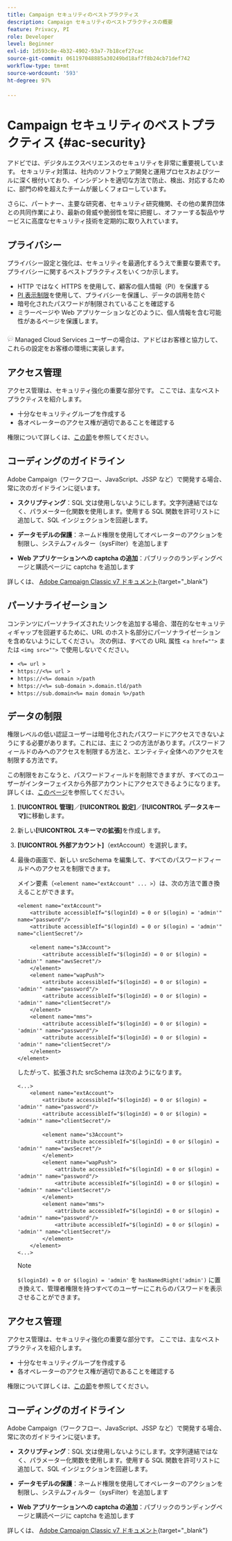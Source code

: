 ```yaml
---
title: Campaign セキュリティのベストプラクティス
description: Campaign セキュリティのベストプラクティスの概要
feature: Privacy, PI
role: Developer
level: Beginner
exl-id: 1d593c8e-4b32-4902-93a7-7b18cef27cac
source-git-commit: 061197048885a30249bd18af7f8b24cb71def742
workflow-type: tm+mt
source-wordcount: '593'
ht-degree: 97%

---
```


# Campaign セキュリティのベストプラクティス {#ac-security}

アドビでは、デジタルエクスペリエンスのセキュリティを非常に重要視しています。 セキュリティ対策は、社内のソフトウェア開発と運用プロセスおよびツールに深く根付いており、インシデントを適切な方法で防止、検出、対応するために、部門の枠を超えたチームが厳しくフォローしています。

さらに、パートナー、主要な研究者、セキュリティ研究機関、その他の業界団体との共同作業により、最新の脅威や脆弱性を常に把握し、オファーする製品やサービスに高度なセキュリティ技術を定期的に取り入れています。

## プライバシー

プライバシー設定と強化は、セキュリティを最適化するうえで重要な要素です。 プライバシーに関するベストプラクティスをいくつか示します。

* HTTP ではなく HTTPS を使用して、顧客の個人情報（PI）を保護する
* [PI 表示制限](../dev/restrict-pi-view.md)を使用して、プライバシーを保護し、データの誤用を防ぐ
* 暗号化されたパスワードが制限されていることを確認する
* ミラーページや Web アプリケーションなどのように、個人情報を含む可能性があるページを保護します。

![](../assets/do-not-localize/speech.png) Managed Cloud Services ユーザーの場合は、アドビはお客様と協力して、これらの設定をお客様の環境に実装します。


## アクセス管理

アクセス管理は、セキュリティ強化の重要な部分です。 ここでは、主なベストプラクティスを紹介します。

* 十分なセキュリティグループを作成する
* 各オペレーターのアクセス権が適切であることを確認する

権限について詳しくは、[この節](../start/gs-permissions.md)を参照してください。

## コーディングのガイドライン

Adobe Campaign（ワークフロー、JavaScript、JSSP など）で開発する場合、常に次のガイドラインに従います。

* **スクリプティング**：SQL 文は使用しないようにします。文字列連結ではなく、パラメーター化関数を使用します。使用する SQL 関数を許可リストに追加して、SQL インジェクションを回避します。

* **データモデルの保護**：ネームド権限を使用してオペレーターのアクションを制限し、システムフィルター（sysFilter）を追加します

* **Web アプリケーションへの captcha の追加**：パブリックのランディングページと購読ページに captcha を追加します

詳しくは、 [Adobe Campaign Classic v7 ドキュメント](https://experienceleague.adobe.com/docs/campaign-classic/using/installing-campaign-classic/security-privacy/scripting-coding-guidelines.html?lang=ja#installing-campaign-classic){target="_blank"}


## パーソナライゼーション

コンテンツにパーソナライズされたリンクを追加する場合、潜在的なセキュリティギャップを回避するために、URL のホスト名部分にパーソナライゼーションを含めないようにしてください。 次の例は、すべての URL 属性 &lt;`a href="">` または `<img src="">` で使用しないでください。

* `<%= url >`
* `https://<%= url >`
* `https://<%= domain >/path`
* `https://<%= sub-domain >.domain.tld/path`
* `https://sub.domain<%= main domain %>/path`

## データの制限

権限レベルの低い認証ユーザーは暗号化されたパスワードにアクセスできないようにする必要があります。これには、主に 2 つの方法があります。パスワードフィールドのみへのアクセスを制限する方法と、エンティティ全体へのアクセスを制限する方法です。

この制限をおこなうと、パスワードフィールドを削除できますが、すべてのユーザーがインターフェイスから外部アカウントにアクセスできるようになります。 詳しくは、[このページ](../dev/restrict-pi-view.md)を参照してください。

1. **[!UICONTROL 管理]**／**[!UICONTROL 設定]**／**[!UICONTROL データスキーマ]**&#x200B;に移動します。

1. 新しい&#x200B;**[!UICONTROL スキーマの拡張]**&#x200B;を作成します。

1. **[!UICONTROL 外部アカウント]**（extAccount）を選択します。

1. 最後の画面で、新しい srcSchema を編集して、すべてのパスワードフィールドへのアクセスを制限できます。

   メイン要素（`<element name="extAccount" ... >`）は、次の方法で置き換えることができます。

   ```
   <element name="extAccount">
       <attribute accessibleIf="$(loginId) = 0 or $(login) = 'admin'" name="password"/>
       <attribute accessibleIf="$(loginId) = 0 or $(login) = 'admin'" name="clientSecret"/>
   
       <element name="s3Account">
           <attribute accessibleIf="$(loginId) = 0 or $(login) = 'admin'" name="awsSecret"/>
       </element>
       <element name="wapPush">
           <attribute accessibleIf="$(loginId) = 0 or $(login) = 'admin'" name="password"/>
           <attribute accessibleIf="$(loginId) = 0 or $(login) = 'admin'" name="clientSecret"/>
       </element>
       <element name="mms">
           <attribute accessibleIf="$(loginId) = 0 or $(login) = 'admin'" name="password"/>
           <attribute accessibleIf="$(loginId) = 0 or $(login) = 'admin'" name="clientSecret"/>
       </element>
   </element>
   ```

   したがって、拡張された srcSchema は次のようになります。

   ```
   <...>
       <element name="extAccount">
           <attribute accessibleIf="$(loginId) = 0 or $(login) = 'admin'" name="password"/>
           <attribute accessibleIf="$(loginId) = 0 or $(login) = 'admin'" name="clientSecret"/>
   
           <element name="s3Account">
               <attribute accessibleIf="$(loginId) = 0 or $(login) = 'admin'" name="awsSecret"/>
           </element>
           <element name="wapPush">
               <attribute accessibleIf="$(loginId) = 0 or $(login) = 'admin'" name="password"/>
               <attribute accessibleIf="$(loginId) = 0 or $(login) = 'admin'" name="clientSecret"/>
           </element>
           <element name="mms">
               <attribute accessibleIf="$(loginId) = 0 or $(login) = 'admin'" name="password"/>
               <attribute accessibleIf="$(loginId) = 0 or $(login) = 'admin'" name="clientSecret"/>
           </element>
       </element>
   <...> 
   ```

   >[!NOTE]
   >
   >`$(loginId) = 0 or $(login) = 'admin'` を `hasNamedRight('admin')` に置き換えて、管理者権限を持つすべてのユーザーにこれらのパスワードを表示させることができます。


## アクセス管理

アクセス管理は、セキュリティ強化の重要な部分です。 ここでは、主なベストプラクティスを紹介します。

* 十分なセキュリティグループを作成する
* 各オペレーターのアクセス権が適切であることを確認する

権限について詳しくは、[この節](../start/gs-permissions.md)を参照してください。

## コーディングのガイドライン

Adobe Campaign（ワークフロー、JavaScript、JSSP など）で開発する場合、常に次のガイドラインに従います。

* **スクリプティング**：SQL 文は使用しないようにします。文字列連結ではなく、パラメーター化関数を使用します。使用する SQL 関数を許可リストに追加して、SQL インジェクションを回避します。

* **データモデルの保護**：ネームド権限を使用してオペレーターのアクションを制限し、システムフィルター（sysFilter）を追加します

* **Web アプリケーションへの captcha の追加**：パブリックのランディングページと購読ページに captcha を追加します

詳しくは、 [Adobe Campaign Classic v7 ドキュメント](https://experienceleague.adobe.com/docs/campaign-classic/using/installing-campaign-classic/security-privacy/scripting-coding-guidelines.html?lang=ja#installing-campaign-classic){target="_blank"}
